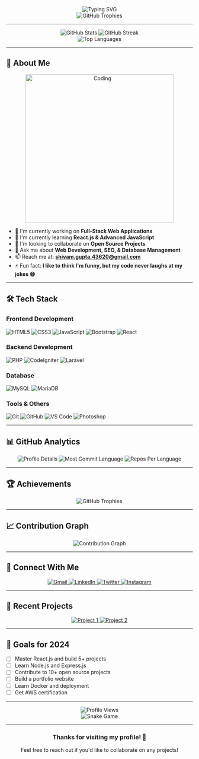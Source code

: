 <div align="center">
  <img src="https://readme-typing-svg.herokuapp.com?font=Fira+Code&weight=500&size=28&pause=1000&color=00D4AA&center=true&vCenter=true&width=435&lines=Hello%2C+I'm+Shivam+Gupta;Full+Stack+Web+Developer;Passionate+about+clean+code;Always+learning+new+tech" alt="Typing SVG" />
</div>

<div align="center">
  <img src="https://github-profile-trophy.vercel.app/?username=mr-shivam-gupta&theme=radical&no-frame=false&no-bg=true&margin-w=4" alt="GitHub Trophies" />
</div>

---

<div align="center">
  <img src="https://github-readme-stats.vercel.app/api?username=mr-shivam-gupta&show_icons=true&theme=radical&hide_border=true&bg_color=0D1117&title_color=00D4AA&text_color=FFFFFF&icon_color=00D4AA" alt="GitHub Stats" />
  <img src="https://github-readme-streak-stats.herokuapp.com/?user=mr-shivam-gupta&theme=radical&hide_border=true&background=0D1117&stroke=00D4AA&ring=00D4AA&fire=00D4AA&currStreakNum=FFFFFF&currStreakLabel=00D4AA&sideNums=FFFFFF&sideLabels=00D4AA&dates=FFFFFF" alt="GitHub Streak" />
</div>

<div align="center">
  <img src="https://github-readme-stats.vercel.app/api/top-langs/?username=mr-shivam-gupta&theme=radical&hide_border=true&bg_color=0D1117&title_color=00D4AA&text_color=FFFFFF&layout=compact&langs_count=8" alt="Top Languages" />
</div>

---

## 🚀 About Me

<div align="center">
  <img src="https://miro.medium.com/v2/resize:fit:1358/1*gReLR6hZjwyBxHmfLN1AVw.gif" alt="Coding" width="400" />
</div>

- 🔭 I'm currently working on **Full-Stack Web Applications**
- 🌱 I'm currently learning **React.js & Advanced JavaScript**
- 👯 I'm looking to collaborate on **Open Source Projects**
- 💬 Ask me about **Web Development, SEO, & Database Management**
- 📫 Reach me at: **shivam.gupta.43620@gmail.com**
- ⚡ Fun fact: **I like to think I'm funny, but my code never laughs at my jokes 😄**

---

## 🛠️ Tech Stack

### Frontend Development
![HTML5](https://img.shields.io/badge/-HTML5-E34F26?style=for-the-badge&logo=html5&logoColor=white)
![CSS3](https://img.shields.io/badge/-CSS3-1572B6?style=for-the-badge&logo=css3&logoColor=white)
![JavaScript](https://img.shields.io/badge/-JavaScript-F7DF1E?style=for-the-badge&logo=javascript&logoColor=black)
![Bootstrap](https://img.shields.io/badge/-Bootstrap-563D7C?style=for-the-badge&logo=bootstrap&logoColor=white)
![React](https://img.shields.io/badge/-React-20232A?style=for-the-badge&logo=react&logoColor=61DAFB)

### Backend Development
![PHP](https://img.shields.io/badge/-PHP-777BB4?style=for-the-badge&logo=php&logoColor=white)
![CodeIgniter](https://img.shields.io/badge/-CodeIgniter-EF4223?style=for-the-badge&logo=codeigniter&logoColor=white)
![Laravel](https://img.shields.io/badge/-Laravel-FF2D20?style=for-the-badge&logo=laravel&logoColor=white)

### Database
![MySQL](https://img.shields.io/badge/-MySQL-4479A1?style=for-the-badge&logo=mysql&logoColor=white)
![MariaDB](https://img.shields.io/badge/-MariaDB-003545?style=for-the-badge&logo=mariadb&logoColor=white)

### Tools & Others
![Git](https://img.shields.io/badge/-Git-F05032?style=for-the-badge&logo=git&logoColor=white)
![GitHub](https://img.shields.io/badge/-GitHub-181717?style=for-the-badge&logo=github&logoColor=white)
![VS Code](https://img.shields.io/badge/-VS%20Code-007ACC?style=for-the-badge&logo=visual-studio-code&logoColor=white)
![Photoshop](https://img.shields.io/badge/-Photoshop-31A8FF?style=for-the-badge&logo=adobe-photoshop&logoColor=white)

---

## 📊 GitHub Analytics

<div align="center">
  <img src="https://github-profile-summary-cards.vercel.app/api/cards/profile-details?username=mr-shivam-gupta&theme=radical" alt="Profile Details" />
  <img src="https://github-profile-summary-cards.vercel.app/api/cards/most-commit-language?username=mr-shivam-gupta&theme=radical" alt="Most Commit Language" />
  <img src="https://github-profile-summary-cards.vercel.app/api/cards/repos-per-language?username=mr-shivam-gupta&theme=radical" alt="Repos Per Language" />
</div>

---

## 🏆 Achievements

<div align="center">
  <img src="https://github-profile-trophy.vercel.app/?username=mr-shivam-gupta&theme=radical&no-frame=false&no-bg=true&margin-w=4" alt="GitHub Trophies" />
</div>

---

## 📈 Contribution Graph

<div align="center">
  <img src="https://github-readme-activity-graph.vercel.app/graph?username=mr-shivam-gupta&theme=radical&hide_border=true&bg_color=0D1117&color=00D4AA&line=00D4AA&point=FFFFFF" alt="Contribution Graph" />
</div>

---

## 🤝 Connect With Me

<div align="center">
  <a href="mailto:shivam.gupta.43620@gmail.com">
    <img src="https://img.shields.io/badge/-Gmail-D14836?style=for-the-badge&logo=gmail&logoColor=white" alt="Gmail" />
  </a>
  <a href="https://linkedin.com/in/your-linkedin" target="_blank">
    <img src="https://img.shields.io/badge/-LinkedIn-0077B5?style=for-the-badge&logo=linkedin&logoColor=white" alt="LinkedIn" />
  </a>
  <a href="https://twitter.com/your-twitter" target="_blank">
    <img src="https://img.shields.io/badge/-Twitter-1DA1F2?style=for-the-badge&logo=twitter&logoColor=white" alt="Twitter" />
  </a>
  <a href="https://instagram.com/your-instagram" target="_blank">
    <img src="https://img.shields.io/badge/-Instagram-E4405F?style=for-the-badge&logo=instagram&logoColor=white" alt="Instagram" />
  </a>
</div>

---

## 📝 Recent Projects

<div align="center">
  <a href="https://github.com/mr-shivam-gupta/project-1">
    <img src="https://github-readme-stats.vercel.app/api/pin/?username=mr-shivam-gupta&repo=project-1&theme=radical&hide_border=true&bg_color=0D1117&title_color=00D4AA&text_color=FFFFFF" alt="Project 1" />
  </a>
  <a href="https://github.com/mr-shivam-gupta/project-2">
    <img src="https://github-readme-stats.vercel.app/api/pin/?username=mr-shivam-gupta&repo=project-2&theme=radical&hide_border=true&bg_color=0D1117&title_color=00D4AA&text_color=FFFFFF" alt="Project 2" />
  </a>
</div>

---

## 🎯 Goals for 2024

- [ ] Master React.js and build 5+ projects
- [ ] Learn Node.js and Express.js
- [ ] Contribute to 10+ open source projects
- [ ] Build a portfolio website
- [ ] Learn Docker and deployment
- [ ] Get AWS certification

---

<div align="center">
  <img src="https://komarev.com/ghpvc/?username=mr-shivam-gupta&label=Profile%20views&color=00D4AA&style=for-the-badge" alt="Profile Views" />
</div>

<div align="center">
  <img src="https://github.com/mr-shivam-gupta/mr-shivam-gupta/blob/output/github-contribution-grid-snake-dark.svg" alt="Snake Game" />
</div>

---

<div align="center">
  <h3>Thanks for visiting my profile! 👋</h3>
  <p>Feel free to reach out if you'd like to collaborate on any projects!</p>
</div>


